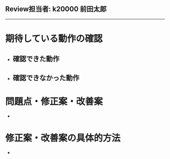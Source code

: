 <!-- あくまでテンプレートなので必ずしもすべての項目を埋めなくてよいです -->
<!-- 自分の名前と期待している動作の確認は必ず書いてください。 -->

<!-- 自分の学籍番号と名前をここに書く -->
## Review担当者: k20000 前田太郎

---

# 期待している動作の確認
<!-- 自分の環境で実行してプルリクエストに書いてある動作が確認できたか -->

<!-- 全て確認できた場合は全て確認できたでよい-->
- 確認できた動作
	- 


- 確認できなかった動作
	- 

# 問題点・修正案・改善案
<!-- 確認できなかった動作の修正案があればここに -->
<!-- 全て実行できても問題点や改善案があればここに -->
- 

# 修正案・改善案の具体的方法
<!-- 具体的な方法が思いつけばここにかく -->
- 